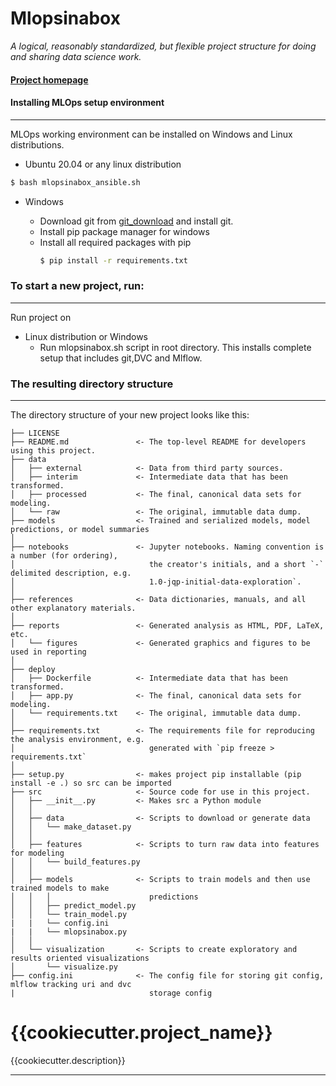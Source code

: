 # Mlopsinabox

_A logical, reasonably standardized, but flexible project structure for doing and sharing data science work._


#### [Project homepage](https://github.com/sharathtirumalaraju/mlopsinabox)

#### Installing MLOps setup environment
----------
MLOps working environment can be installed on Windows and Linux distributions.
 
- Ubuntu 20.04 or any linux distribution

```bash
$ bash mlopsinabox_ansible.sh
```

- Windows

    - Download git from [git_download](https://git-scm.com/downloads) and install git.
    - Install pip package manager for windows
    - Install all required packages with pip
        ```cmd
        $ pip install -r requirements.txt
        ```
### To start a new project, run:
------------
Run project on 
- Linux distribution or Windows
    - Run mlopsinabox.sh script in root directory. This installs complete setup that includes git,DVC and Mlflow.
### The resulting directory structure
------------

The directory structure of your new project looks like this: 

    ├── LICENSE
    ├── README.md               <- The top-level README for developers using this project.
    ├── data
    │   ├── external            <- Data from third party sources.
    │   ├── interim             <- Intermediate data that has been transformed.
    │   ├── processed           <- The final, canonical data sets for modeling.
    │   └── raw                 <- The original, immutable data dump.
    ├── models                  <- Trained and serialized models, model predictions, or model summaries
    │
    ├── notebooks               <- Jupyter notebooks. Naming convention is a number (for ordering),
    │                              the creator's initials, and a short `-` delimited description, e.g.
    │                              1.0-jqp-initial-data-exploration`.
    │
    ├── references              <- Data dictionaries, manuals, and all other explanatory materials.
    │
    ├── reports                 <- Generated analysis as HTML, PDF, LaTeX, etc.
    │   └── figures             <- Generated graphics and figures to be used in reporting
    │
    ├── deploy
    │   ├── Dockerfile          <- Intermediate data that has been transformed.
    │   ├── app.py              <- The final, canonical data sets for modeling.
    │   └── requirements.txt    <- The original, immutable data dump.
    │
    ├── requirements.txt        <- The requirements file for reproducing the analysis environment, e.g.
    │                              generated with `pip freeze > requirements.txt`
    │
    ├── setup.py                <- makes project pip installable (pip install -e .) so src can be imported
    ├── src                     <- Source code for use in this project.
    │   ├── __init__.py         <- Makes src a Python module
    │   │
    │   ├── data                <- Scripts to download or generate data
    │   │   └── make_dataset.py
    │   │
    │   ├── features            <- Scripts to turn raw data into features for modeling
    │   │   └── build_features.py
    │   │
    │   ├── models              <- Scripts to train models and then use trained models to make
    │   │   │                      predictions
    │   │   ├── predict_model.py
    │   │   └── train_model.py
    |   |   └── config.ini
    |   |   └── mlopsinabox.py
    │   │
    │   └── visualization       <- Scripts to create exploratory and results oriented visualizations
    │       └── visualize.py
    ├── config.ini              <- The config file for storing git config, mlflow tracking uri and dvc
    |                              storage config
          

{{cookiecutter.project_name}}
==============================

{{cookiecutter.description}}

--------
